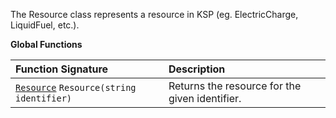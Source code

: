 The Resource class represents a resource in KSP (eg. ElectricCharge, LiquidFuel, etc.).

**Global Functions**

| Function Signature| Description |
| :--- | :--- |
| [`Resource`](../Resource-Type) `Resource(string identifier)` | Returns the resource for the given identifier. |
